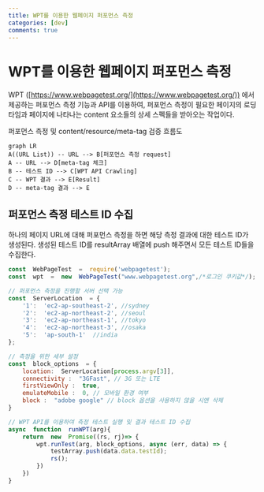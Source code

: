```yaml
---
title: WPT를 이용한 웹페이지 퍼포먼스 측정
categories: [dev]
comments: true
---
```

# WPT를 이용한 웹페이지 퍼포먼스 측정
WPT ([https://www.webpagetest.org/](https://www.webpagetest.org/)) 에서 제공하는 퍼포먼스 측정 기능과 API를 이용하여, 
퍼포먼스 측정이 필요한 페이지의 로딩타임과 페이지에 나타나는 content 요소들의 상세 스펙들을 받아오는 작업이다.

퍼포먼스 측정 및 content/resource/meta-tag 검증 흐름도
```mermaid
graph LR
A((URL List)) -- URL --> B[퍼포먼스 측정 request]
A -- URL --> D[meta-tag 체크]
B -- 테스트 ID --> C[WPT API Crawling]
C -- WPT 결과 --> E[Result]
D -- meta-tag 결과 --> E
```

## 퍼포먼스 측정 테스트 ID 수집

하나의 페이지 URL에 대해 퍼포먼스 측정을 하면 해당 측정 결과에 대한 테스트 ID가 생성된다.
생성된 테스트 ID를 resultArray 배열에 push 해주면서 모든 테스트 ID들을 수집한다.

```javascript
const  WebPageTest  =  require('webpagetest');
const  wpt  =  new  WebPageTest("www.webpagetest.org",/*로그인 쿠키값*/);

// 퍼포먼스 측정을 진행할 서버 선택 가능
const  ServerLocation  = {
	'1':  'ec2-ap-southeast-2', //sydney
	'2':  'ec2-ap-northeast-2', //seoul
	'3':  'ec2-ap-northeast-1', //tokyo
	'4':  'ec2-ap-northeast-3', //osaka
	'5':  'ap-south-1'  //india
};

// 측정을 위한 세부 설정
const  block_options  = {
	location:  ServerLocation[process.argv[3]],
	connectivity :  "3GFast", // 3G 또는 LTE
	firstViewOnly :  true,
	emulateMobile :  0, // 모바일 환경 여부
	block :  "adobe google" // block 옵션을 사용하지 않을 시엔 삭제
}

// WPT API를 이용하여 측정 테스트 실행 및 결과 테스트 ID 수집
async  function  runWPT(arg){
	return  new  Promise((rs, rj)=> {
		wpt.runTest(arg, block_options, async (err, data) => {
			testArray.push(data.data.testId);
			rs();
		})
	})
}
```
